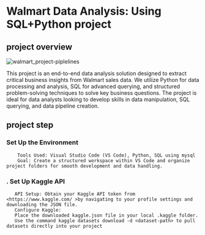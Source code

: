 # Walmart Data Analysis: Using SQL+Python project

##  project overview
  ![walmart_project-piplelines](https://github.com/user-attachments/assets/ec88f8c7-d210-4ff4-a3cb-34e42baca85e)

  This project is an end-to-end data analysis solution designed to extract critical business insights from Walmart sales data. We utilize Python for data processing and analysis, SQL for advanced querying, and structured problem-solving techniques to solve key business questions. The project is ideal for data analysts looking to develop skills in data manipulation, SQL querying, and data pipeline creation.

## project step

### Set Up the Environment
        Tools Used: Visual Studio Code (VS Code), Python, SQL using mysql
        Goal: Create a structured workspace within VS Code and organize project folders for smooth development and data handling.

### . Set Up Kaggle API
       API Setup: Obtain your Kaggle API token from <https://www.kaggle.com/ >by navigating to your profile settings and downloading the JSON file.
       Configure Kaggle:
       Place the downloaded kaggle.json file in your local .kaggle folder.
       Use the command kaggle datasets download -d <dataset-path> to pull datasets directly into your project

        
